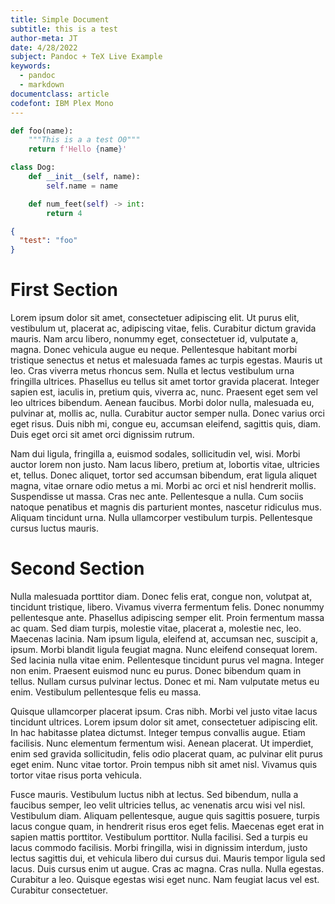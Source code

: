 ```yaml
---
title: Simple Document
subtitle: this is a test
author-meta: JT
date: 4/28/2022
subject: Pandoc + TeX Live Example
keywords:
  - pandoc
  - markdown
documentclass: article
codefont: IBM Plex Mono
---
```


```python
def foo(name):
    """This is a a test O0"""
    return f'Hello {name}'

class Dog:
    def __init__(self, name):
        self.name = name

    def num_feet(self) -> int:
        return 4
```

```json
{
  "test": "foo"
}
```

# First Section

Lorem ipsum dolor sit amet, consectetuer adipiscing elit. Ut purus elit,
vestibulum ut, placerat ac, adipiscing vitae, felis. Curabitur dictum gravida
mauris. Nam arcu libero, nonummy eget, consectetuer id, vulputate a,
magna. Donec vehicula augue eu neque. Pellentesque habitant morbi tristique
senectus et netus et malesuada fames ac turpis egestas. Mauris ut leo. Cras
viverra metus rhoncus sem. Nulla et lectus vestibulum urna fringilla
ultrices. Phasellus eu tellus sit amet tortor gravida placerat. Integer sapien
est, iaculis in, pretium quis, viverra ac, nunc. Praesent eget sem vel leo
ultrices bibendum. Aenean faucibus. Morbi dolor nulla, malesuada eu, pulvinar
at, mollis ac, nulla. Curabitur auctor semper nulla. Donec varius orci eget
risus. Duis nibh mi, congue eu, accumsan eleifend, sagittis quis, diam. Duis
eget orci sit amet orci dignissim rutrum.

Nam dui ligula, fringilla a, euismod sodales, sollicitudin vel, wisi. Morbi
auctor lorem non justo. Nam lacus libero, pretium at, lobortis vitae, ultricies
et, tellus. Donec aliquet, tortor sed accumsan bibendum, erat ligula aliquet
magna, vitae ornare odio metus a mi. Morbi ac orci et nisl hendrerit
mollis. Suspendisse ut massa. Cras nec ante. Pellentesque a nulla. Cum sociis
natoque penatibus et magnis dis parturient montes, nascetur ridiculus
mus. Aliquam tincidunt urna. Nulla ullamcorper vestibulum turpis. Pellentesque
cursus luctus mauris.


# Second Section

Nulla malesuada porttitor diam. Donec felis erat, congue non, volutpat at,
tincidunt tristique, libero. Vivamus viverra fermentum felis. Donec nonummy
pellentesque ante. Phasellus adipiscing semper elit. Proin fermentum massa ac
quam. Sed diam turpis, molestie vitae, placerat a, molestie nec, leo. Maecenas
lacinia. Nam ipsum ligula, eleifend at, accumsan nec, suscipit a, ipsum. Morbi
blandit ligula feugiat magna. Nunc eleifend consequat lorem. Sed lacinia nulla
vitae enim. Pellentesque tincidunt purus vel magna. Integer non enim. Praesent
euismod nunc eu purus. Donec bibendum quam in tellus. Nullam cursus pulvinar
lectus. Donec et mi. Nam vulputate metus eu enim. Vestibulum pellentesque felis
eu massa.

Quisque ullamcorper placerat ipsum. Cras nibh. Morbi vel justo vitae lacus
tincidunt ultrices. Lorem ipsum dolor sit amet, consectetuer adipiscing elit. In
hac habitasse platea dictumst. Integer tempus convallis augue. Etiam
facilisis. Nunc elementum fermentum wisi. Aenean placerat. Ut imperdiet, enim
sed gravida sollicitudin, felis odio placerat quam, ac pulvinar elit purus eget
enim. Nunc vitae tortor. Proin tempus nibh sit amet nisl. Vivamus quis tortor
vitae risus porta vehicula.

Fusce mauris. Vestibulum luctus nibh at lectus. Sed bibendum, nulla a faucibus
semper, leo velit ultricies tellus, ac venenatis arcu wisi vel nisl. Vestibulum
diam. Aliquam pellentesque, augue quis sagittis posuere, turpis lacus congue
quam, in hendrerit risus eros eget felis. Maecenas eget erat in sapien mattis
porttitor. Vestibulum porttitor. Nulla facilisi. Sed a turpis eu lacus commodo
facilisis. Morbi fringilla, wisi in dignissim interdum, justo lectus sagittis
dui, et vehicula libero dui cursus dui. Mauris tempor ligula sed lacus. Duis
cursus enim ut augue. Cras ac magna. Cras nulla. Nulla egestas. Curabitur a
leo. Quisque egestas wisi eget nunc. Nam feugiat lacus vel est. Curabitur
consectetuer.
